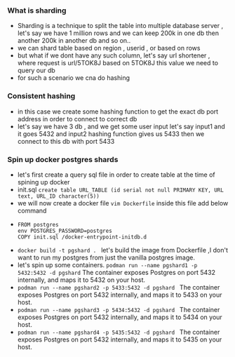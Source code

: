 ### What is sharding
- Sharding is a technique to split the table into multiple database server , let's say we have 1 million rows and we can keep 200k in one db then another 200k in another db and so on..
- we can shard table based on region , userid , or based on rows
- but what if we dont have any such column, let's say url shortener , where request is url/5TOK8J based on 5TOK8J this value we need to query our db
- for such a scenario we cna do hashing

### Consistent hashing
-  in this case we create some hashing function to get the exact db port address in order to connect to correct db
-  let's say we have 3 db , and we get some user input let's say input1 and it goes 5432 and input2 hashing function gives us 5433 then we connect to this db with port 5433

### Spin up docker postgres shards
- let's first create a query sql file in order to create table at the time of spining up docker
- init.sql ```create table URL_TABLE (id serial not null PRIMARY KEY, URL text, URL_ID character(5))```
- we will now create a docker file ```vim Dockerfile``` inside this file add below command
- ```
  FROM postgres
  env POSTGRES_PASSWORD=postgres
  COPY init.sql /docker-entrypoint-initdb.d
  ```
- ```docker build -t pgshard . ``` let's build the image from Dockerfile ,I don't want to run my postgres from just the vanilla postgres image.
- let's spin up some containers. ```podman run --name pgshard1 -p 5432:5432 -d pgshard``` The container exposes Postgres on port 5432 internally, and maps it to 5432 on your host.
- ```podman run --name pgshard2 -p 5433:5432 -d pgshard ``` The container exposes Postgres on port 5432 internally, and maps it to 5433 on your host.
- ```podman run --name pgshard3 -p 5434:5432 -d pgshard ``` The container exposes Postgres on port 5432 internally, and maps it to 5434 on your host.
- ```podman run --name pgshard4 -p 5435:5432 -d pgshard ``` The container exposes Postgres on port 5432 internally, and maps it to 5435 on your host.
